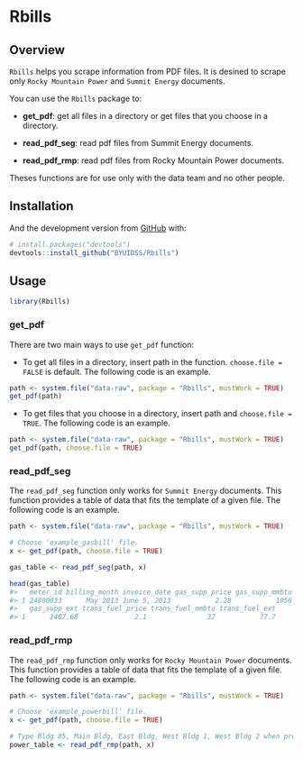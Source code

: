 
<!-- README.md is generated from README.Rmd. Please edit that file -->

# Rbills

<!-- badges: start -->

<!-- badges: end -->

## Overview

`Rbills` helps you scrape information from PDF files. It is desined to
scrape only `Rocky Mountain Power` and `Summit Energy` documents.

You can use the `Rbills` package to:

  - **get\_pdf**: get all files in a directory or get files that you
    choose in a directory.

  - **read\_pdf\_seg**: read pdf files from Summit Energy documents.

  - **read\_pdf\_rmp**: read pdf files from Rocky Mountain Power
    documents.

Theses functions are for use only with the data team and no other
people.

## Installation

And the development version from [GitHub](https://github.com/) with:

``` r
# install.packages("devtools")
devtools::install_github("BYUIDSS/Rbills")
```

## Usage

``` r
library(Rbills)
```

### get\_pdf

There are two main ways to use `get_pdf` function:

  - To get all files in a directory, insert path in the function.
    `choose.file = FALSE` is default. The following code is an example.

<!-- end list -->

``` r
path <- system.file("data-raw", package = "Rbills", mustWork = TRUE)
get_pdf(path)
```

  - To get files that you choose in a directory, insert path and
    `choose.file = TRUE`. The following code is an example.

<!-- end list -->

``` r
path <- system.file("data-raw", package = "Rbills", mustWork = TRUE)
get_pdf(path, choose.file = TRUE)
```

### read\_pdf\_seg

The `read_pdf_seg` function only works for `Summit Energy` documents.
This function provides a table of data that fits the template of a given
file. The following code is an example.

``` r
path <- system.file("data-raw", package = "Rbills", mustWork = TRUE)

# Choose 'example_gasbill' file.
x <- get_pdf(path, choose.file = TRUE)

gas_table <- read_pdf_seg(path, x)

head(gas_table)
#>   meter_id billing_month invoice_date gas_supp_price gas_supp_mmbtu
#> 1 24800033      May 2013 June 5, 2013           2.28           1056
#>   gas_supp_ext trans_fuel_price trans_fuel_mmbtu trans_fuel_ext
#> 1      2407.68              2.1               37           77.7

```

### read\_pdf\_rmp

The `read_pdf_rmp` function only works for `Rocky Mountain Power`
documents. This function provides a table of data that fits the template
of a given file. The following code is an example.

``` r
path <- system.file("data-raw", package = "Rbills", mustWork = TRUE)

# Choose 'example_powerbill' file.
x <- get_pdf(path, choose.file = TRUE)

# Type Bldg 85, Main Bldg, East Bldg, West Bldg 1, West Bldg 2 when prompt function occurs.
power_table <- read_pdf_rmp(path, x)

```
